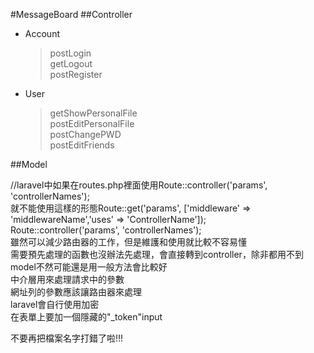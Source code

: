 #MessageBoard
##Controller
*   Account  

      >postLogin  
      >getLogout  
      >postRegister  

*   User  

      >getShowPersonalFile  
      >postEditPersonalFile  
      >postChangePWD  
      >postEditFriends  
      
##Model


//laravel中如果在routes.php裡面使用Route::controller('params', 'controllerNames');  
就不能使用這樣的形態Route::get('params', ['middleware' => 'middlewareName','uses' => 'ControllerName']);  
Route::controller('params', 'controllerNames');   
雖然可以減少路由器的工作，但是維護和使用就比較不容易懂  
需要預先處理的函數也沒辦法先處理，會直接轉到controller，除非都用不到model不然可能還是用一般方法會比較好  
中介層用來處理請求中的參數  
網址列的參數應該讓路由器來處理  
laravel會自行使用加密  
在表單上要加一個隱藏的"_token"input  

不要再把檔案名字打錯了啦!!!


